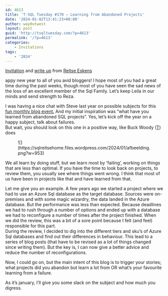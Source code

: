 ```yaml
---
id: 4613
title: 'T-SQL Tuesday #170 – Learning from Abandoned Projects'
date: '2024-01-02T13:41:23+00:00'
author: way0utwest
layout: post
guid: 'http://tsqltuesday.com/?p=4613'
permalink: '/?p=4613'
categories:
    - Invitations
tags:
    - '2024'
---
```


[Invitation](https://sqlreitse.com/2024/01/02/t-sql-tuesday-170-invite-learning-from-abandoned-projects/) and [write up](https://sqlreitse.com/2024/01/13/t-sql-tuesday-170-write-up-learning-from-abandoned-projects/) from [Reitse Eskens](https://sqlreitse.com/)

appy new year to all of you avid bloggers! I hope most of you had a great time during the past weeks, though most of you have seen the sad news of the loss of an excellent member of the Sql Family. Let’s keep Leila in our minds and send strength to Reza.

I was having a nice chat with Steve last year on possible subjects for this [fun monthly blog event.](http://tsqltuesday.com/) And my initial inspiration was “what have you learned from abandoned SQL projects”. Yes, let’s kick off the year on a happy subject, talk about failures.  
But wait, you should look on this one in a positive way, like Buck Woody ([T](https://twitter.com/BuckWoodyMSFT)) does

<figure class="wp-block-image">![](https://sqlreitsehome.files.wordpress.com/2024/01/afbeelding.png?w=953)</figure>We all learn by doing stuff, but we learn most by ‘failing’, working on things that are less than optimal. If you have the time to look back on projects, to review them, you usually see where things went wrong. I think that most of us have been in projects like that and have learned from that.

Let me give you an example. A few years ago we started a project where we had to use an Azure Sql database as the target database. Sources were on-premises and with some magic wizardry, the data landed in the Azure database. But the performance was less than expected. Because deadlines we had to rush through a number of options and ended up with a database we had to reconfigure a number of times after the project finished. When we did the review, this was a bit of a sore point because I felt (and feel) responsible for this part.  
During the review, I decided to dig into the different tiers and sku’s of Azure Sql databases and find out their differences in behaviour. This lead to a series of blog posts (that have to be revised as a lot of things changed since writing them). But the key is, I can now give a better advice and reduce the number of reconfigurations.

Now, I could go on, but the main intent of this blog is to trigger your stories; what projects did you abandon but learn a lot from OR what’s your favourite learning from a failure.

As it’s january, I’ll give you some slack on the subject and how much you digress.